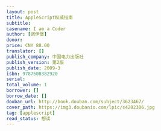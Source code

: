```yaml
---
layout: post
title: AppleScript权威指南
subtitle: 
casename: I am a Coder
author: [诺伊堡]
donor: 
price: CNY 88.00
translator: []
publish_company: 中国电力出版社
publish_version: 第2版
publish_date: 2009-3
isbn: 9787508382920
serial: 
total_volume: 1
borrower: []
borrow_date: []
douban_url: http://book.douban.com/subject/3623467/
cover_path: https://img3.doubanio.com/lpic/s4202306.jpg
tag: [applescript]
read_status: 想读
---
```

